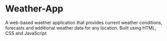 # Weather-App
A web-based waether application that provides current weather conditions, forecasts and additional weather data for any location. Built using HTML, CSS and JavaScript
